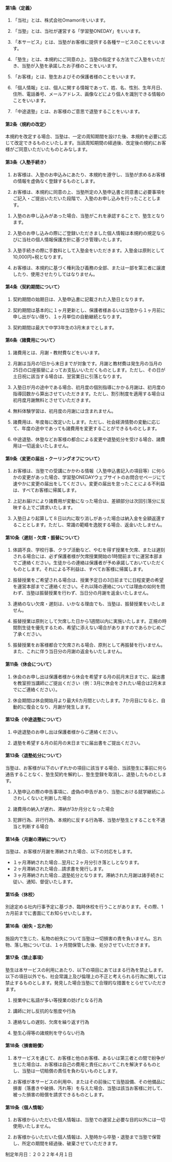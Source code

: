 #### 第1条〈定義〉

1. 「当社」とは、株式会社Omamoriをいいます。

1. 「当塾」とは、当社が運営する「学習塾ONEDAY」をいいます。

1. 「本サービス」とは、当塾がお客様に提供する各種サービスのことをいいます。

1. 「塾生」とは、本規約にご同意の上、当塾の指定する方法でご入塾をいただき、当塾が入塾を承諾したお子様のことをいいます。

1. 「お客様」とは、塾生およびその保護者様のことをいいます。

1. 「個人情報」とは、個人に関する情報であって、姓、名、性別、生年月日、住所、電話番号、メールアドレス、画像などにより個人を識別できる情報のことをいいます。

1. 「中途退塾」とは、お客様のご意思で退塾することをいいます。 

#### 第2条〈規約の改定〉

本規約を改定する場合、当塾は、一定の周知期間を設けた後、本規約を必要に応じて改定できるものといたします。当該周知期間の経過後、改定後の規約にお客様がご同意いただいたものとみなします。

#### 第3条〈入塾手続き〉

1. お客様は、入塾のお申込みにあたり、本規約を遵守し、当塾が求めるお客様の情報を虚偽なく登録するものとします。

1. お客様は、本規約に同意の上、当塾所定の入塾申込書と同意書に必要事項をご記入・ご提出いただいた段階で、入塾のお申し込みを行ったこととします。
<!-- (2022.04.09)現状ではGoogleフォームで作成した入塾申込書と、入力情報をもとに月謝等を試算して最終的に同意をもらう同意書のふたつを予定しています。 -->

1. 入塾のお申し込みがあった場合、当塾がこれを承認することで、塾生となります。

1. 入塾のお申し込みの際にご登録いただきました個人情報は本規約の規定ならびに当社の個人情報保護方針に基づき管理いたします。

1. 入塾手続きの際に手数料として入塾金をいただきます。入塾金は原則として10,000円+税となります。

1. お客様は、本規約に基づく権利及び義務の全部、または一部を第三者に譲渡したり、使用させたりしてはなりません。

#### 第4条〈契約期間について〉

1. 契約期間の始期日は、入塾申込書に記載された入塾日となります。

1. 契約期間は基本的に１ヶ月更新とし、保護者様あるいは当塾から１ヶ月前に申し出がない限り、１ヶ月単位の自動継続となります。

1. 契約期間は最大で中学3年生の3月末までとします。

#### 第6条〈諸費用について〉

1. 諸費用とは、月謝・教材費などをいいます。

1. 月謝は当月の1日から末日までが対象です。月謝と教材費は発生月の当月の25日の口座振替によってお支払いいただくものとします。ただし、その日が土日祝に該当する場合は、翌営業日に引落となります。

1. 入塾日が月の途中である場合、初月度の個別指導にかかる月謝は、初月度の指導回数から算出させていただきます。ただし、割引制度を適用する場合は初月度月謝無料とさせていただきます。

1. 無料体験学習は、初月度の月謝には含まれません。

1. 諸費用は、年度毎に改定いたします。ただし、社会経済情勢の変動に応じて、年度の途中であっても諸費用を変更することができるものとします。

1. 中途退塾、休塾などお客様の都合による変更や退塾処分を受ける場合、諸費用は一切返金いたしません。

#### 第9条〈変更の届出・クーリングオフについて〉

1. お客様は、当塾での受講にかかわる情報（入塾申込書記入の項目等）に何らかの変更があった場合、学習塾ONEDAYウェブサイトのお問合せページにて速やかに変更の届出をしてください。変更の届出を怠ったことによる不利益は、すべてお客様に帰属します。

1. 上記お届けにより諸費用が変動になった場合は、差額部分は次回引落分に反映する上でご請求いたします。

1. 入塾日より起算して８日以内に取り消しがあった場合は納入金を全額返還することとします。ただし、常識の範疇を逸脱する場合、返金いたしません。

#### 第10条〈遅刻・欠席・振替について〉

1. 体調不良、学校行事、クラブ活動など、やむを得ず授業を欠席、または遅刻される場合には、必ず保護者様が欠席授業開始の1時間前までに運営本部までご連絡ください。生徒からの連絡は保護者が予め承諾しておいていただくものとします。それによる不利益は、すべてお客様に帰属します。

1. 振替授業をご希望される場合は、授業予定日の3日前までに日程変更の希望を運営本部までご連絡ください。それ以降の連絡については理由の如何を問わず、当塾は振替授業を行わず、当日分の月謝を返金いたしません。

1. 連絡のない欠席・遅刻は、いかなる理由でも、当塾は、振替授業をいたしません。

1. 振替授業は原則として欠席した日から1週間以内に実施いたします。正規の時間割生徒を優先するため、希望に添えない場合がありますのであらかじめご了承ください。

1. 振替授業をお客様都合で欠席される場合、原則として再振替を行いません。また、これに伴う当日分の月謝の返金もいたしません。

#### 第11条〈休会について〉

1. 休会のお申し出は保護者様から休会を希望する月の前月末日までに、届出書を教室担当講師にご提出ください（例：3月に休会をされたい場合は2月末までにご連絡ください）。

2. 休会期間は休会開始月より最大6カ月間といたします。7か月目になると、自動的に復会となり、月謝が発生します。

#### 第12条〈中途退塾について〉

1. 中途退塾のお申し出は保護者様からご連絡ください。

2. 退塾を希望する月の前月の末日までに届出書をご提出ください。

#### 第13条〈退塾処分について〉

当塾は、お客様が以下のいずれかの項目に該当する場合、当該塾生に事前に何ら通告することなく、塾生契約を解約し、塾生登録を取消し、退塾したものとします。

1. 入塾申込の際の申告事項に、虚偽の申告があり、当塾における就学継続にふさわしくないと判断した場合

2. 諸費用の納入が遅れ、滞納が3か月分となった場合

3. 犯罪行為、非行行為、本規約に反する行為等、当塾が塾生とすることを不適当と判断する場合

#### 第14条〈月謝の滞納について〉

当塾は、お客様が月謝を滞納された場合、以下の対応をします。

- １ヶ月滞納された場合…翌月に２ヶ月分引き落としとなります。
- ２ヶ月滞納された場合…請求書を発行します。
- ３ヶ月滞納された場合…退塾処分となります。滞納された月謝は諸手続きに従い、通知、督促いたします。

#### 第15条〈休校〉

別途定める社内行事予定に基づき、臨時休校を行うことがあります。その際、1カ月前までに書面にてお知らせいたします。

#### 第16条〈紛失・忘れ物〉

施設内で生じた、私物の紛失について当塾は一切損害の責を負いません。忘れ物、落し物については、１ヶ月間保管した後、処分させていただきます。

 

#### 第17条〈禁止事項〉

塾生は本サービスの利用にあたり、以下の項目にあてはまる行為を禁止します。以下の項目以外でも、社会常識上及び倫理上の不正と考えられる行為に関しては禁止するものとします。発見した場合当塾にて合理的な措置をとらせていただきます。

1. 授業中に私語が多い等授業の妨げとなる行為

2. 講師に対し反抗的な態度や行為

3. 連絡なしの遅刻、欠席を繰り返す行為

4. 塾生心得等の諸規則を守らない行為

#### 第18条〈損害賠償〉

1. 本サービスを通じて、お客様と他のお客様、あるいは第三者との間で紛争が生じた場合は、お客様は自己の費用と責任においてこれを解決するものとし、当塾は一切賠償の責任を負わないものとします。

2. お客様が本サービスの利用中、またはその前後にて当塾設備、その他備品に損害（落書きや破損、汚れ等）を与えた場合、当塾は該当お客様に対して、被った損害の賠償を請求できるものとします。

#### 第19条〈個人情報〉

1. お客様からいただいた個人情報は、当塾での運営上必要な目的以外には一切使用いたしません。

2. お客様からいただいた個人情報は、入塾時から卒塾・退塾まで当塾で保管し、所定の期間を経過後、破棄させていただきます。

制定年月日：２０２２年４月１日
